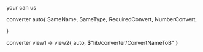 


your can us

converter auto{
	SameName,
	SameType,
	RequiredConvert,
	NumberConvert,

}

converter view1 -> view2{
	auto,
	$"lib/converter/ConvertNameToB"
}


